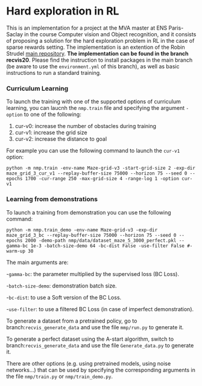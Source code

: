 # Hard exploration in RL
This is an implementation for a project at the MVA master at ENS Paris-Saclay in the course Computer vision and Object recognition, and it consists of proposing a solution for the hard exploration problem in RL in the case of sparse rewards setting. The implementation is an extention of the Robin Strudel [main repository](https://github.com/rstrudel/nmprepr).
**The implementation can be found in the branch recvis20**.
Please find the instruction to install packages in the main branch (be aware to use the `environment.yml` of this branch), as well as basic instructions to run a standard training.

### Curriculum Learning
To launch the training with one of the supported options of curriculum learning, you can laucnh the `nmp.train` file and specifying the argument `-option` to one of the following:

1. cur-v0: increase the number of obstacles during training
2. cur-v1: increase the grid size
3. cur-v2: increase the distance to goal

For example you can use the following command to launch the `cur-v1` option:
```
python -m nmp.train -env-name Maze-grid-v3 -start-grid-size 2 -exp-dir maze_grid_3_cur_v1 --replay-buffer-size 75000 --horizon 75 --seed 0 --epochs 1700 -cur-range 250 -max-grid-size 4 -range-log 1 -option cur-v1
```
### Learning from demonstrations
To launch a training from demonstration you can use the following command:
```
python -m nmp.train_demo -env-name Maze-grid-v3 -exp-dir maze_grid_3_bc --replay-buffer-size 75000 --horizon 75 --seed 0 --epochs 2000 -demo-path nmp/data/dataset_maze_5_3000_perfect.pkl --gamma-bc 1e-3 -batch-size-demo 64 -bc-dist False -use-filter False #-warm-up 30
```
The main arguments are:

-`gamma-bc`: the parameter multiplied by the supervised loss (BC Loss).

-`batch-size-demo`: demonstration batch size.

-`bc-dist`: to use a Soft version of the BC Loss.

-`use-filter`: to use a filtered BC Loss (in case of imperfect demonstration).


To generate a dataset from a pretrained policy, go to branch:`recvis_generate_data` and use the file `mmp/run.py` to generate it.

To generate a perfect dataset using the A-start algorithm, switch to branch:`recvis_generate_data` and use the file `Generate_data.py` to generate it.

There are other options (e.g. using pretrained models, using noise networks...) that can be used by specifying the corresponding arguments in the file `nmp/train.py` or `nmp/train_demo.py`.
